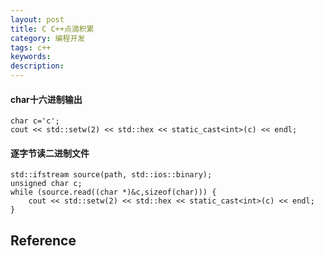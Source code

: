 ```yaml
---
layout: post
title: C C++点滴积累
category: 编程开发
tags: c++
keywords: 
description: 
---
```



#### char十六进制输出

```
char c='c';
cout << std::setw(2) << std::hex << static_cast<int>(c) << endl;
```

#### 逐字节读二进制文件

```
std::ifstream source(path, std::ios::binary);
unsigned char c;
while (source.read((char *)&c,sizeof(char))) {
	cout << std::setw(2) << std::hex << static_cast<int>(c) << endl;
}
```

## Reference
